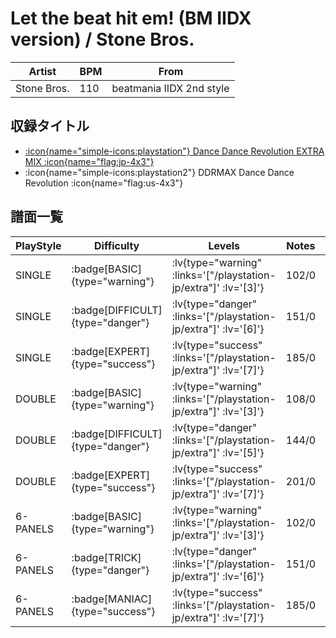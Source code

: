 # Let the beat hit em! (BM IIDX version) / Stone Bros.

|Artist|BPM|From|
|------|---|----|
|Stone Bros.|110|beatmania IIDX 2nd style|

## 収録タイトル

- [ :icon{name="simple-icons:playstation"} Dance Dance Revolution EXTRA MIX :icon{name="flag:jp-4x3"} ](/playstation-jp/extra)
- :icon{name="simple-icons:playstation2"} DDRMAX Dance Dance Revolution :icon{name="flag:us-4x3"}

## 譜面一覧

|PlayStyle|Difficulty|Levels|Notes|Movie|
|---------|----------|------|-----|-----|
|SINGLE| :badge[BASIC]{type="warning"} | :lv{type="warning" :links='["/playstation-jp/extra"]' :lv='[3]'} |102/0||
|SINGLE| :badge[DIFFICULT]{type="danger"} | :lv{type="danger" :links='["/playstation-jp/extra"]' :lv='[6]'} |151/0||
|SINGLE| :badge[EXPERT]{type="success"} | :lv{type="success" :links='["/playstation-jp/extra"]' :lv='[7]'} |185/0||
|DOUBLE| :badge[BASIC]{type="warning"} | :lv{type="warning" :links='["/playstation-jp/extra"]' :lv='[3]'} |108/0||
|DOUBLE| :badge[DIFFICULT]{type="danger"} | :lv{type="danger" :links='["/playstation-jp/extra"]' :lv='[5]'} |144/0||
|DOUBLE| :badge[EXPERT]{type="success"} | :lv{type="success" :links='["/playstation-jp/extra"]' :lv='[7]'} |201/0||
|6-PANELS| :badge[BASIC]{type="warning"} | :lv{type="warning" :links='["/playstation-jp/extra"]' :lv='[3]'} |102/0||
|6-PANELS| :badge[TRICK]{type="danger"} | :lv{type="danger" :links='["/playstation-jp/extra"]' :lv='[6]'} |151/0||
|6-PANELS| :badge[MANIAC]{type="success"} | :lv{type="success" :links='["/playstation-jp/extra"]' :lv='[7]'} |185/0||
